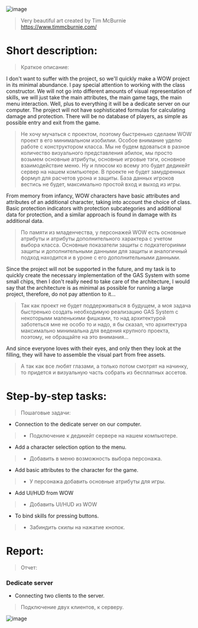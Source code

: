 ![image](https://github.com/Valera94/Portfolio/assets/91465697/622c9435-b7b7-4c48-8d7b-b8a6fa9aa70e)
> Very beautiful art created by Tim McBurnie https://www.timmcburnie.com/

# Short description:
>Краткое описание:

I don't want to suffer with the project, so we'll quickly make a WOW project in its minimal abundance. I pay special attention to working with the class constructor. We will not go into different amounts of visual representation of skills, we will just take the main attributes, the main game tags, the main menu interaction. Well, plus to everything it will be a dedicate server on our computer. The project will not have sophisticated formulas for calculating damage and protection. There will be no database of players, as simple as possible entry and exit from the game.
>Не хочу мучаться с проектом, поэтому быстренько сделаем WOW проект в его минимальном изобилии. Особое внимание уделю работе с конструктором класса. Мы не будем вдоваться в разное количество визуального представления абилок, мы просто возьмем основные атрибуты, основные игровые тэги, основное взаимодействие меню. Ну и плюсом ко всему это будет дедикейт сервер на нашем компьютере. В проекте не будет замудренных формул для расчетов урона и защиты. База данных игроков вестись не будет, максимально простой вход и выход из игры.

From memory from infancy, WOW characters have basic attributes and attributes of an additional character, taking into account the choice of class. Basic protection indicators with protection subcategories and additional data for protection, and a similar approach is found in damage with its additional data.
>По памяти из младенчества, у персонажей WOW есть основные атрибуты и атрибуты дополнительного характера с учетом выбора класса. Основные показатели защиты с подкатегориями защиты и дополнительными данными для защиты и аналогичный подход находится и в уроне с его дополнительными данными.

Since the project will not be supported in the future, and my task is to quickly create the necessary implementation of the GAS System with some small chips, then I don't really need to take care of the architecture, I would say that the architecture is as minimal as possible for running a large project, therefore, do not pay attention to it...
>Так как проект не будет поддерживаться в будущем, а моя задача быстренько создать необходимую реализацию GAS System с некоторыми маленькими фишками, то над архитектурой заботеться мне не особо то и надо, я бы сказал, что архитектура максимально минимальна для ведения крупного проекта, поэтому, не обращайте на это внимания...

And since everyone loves with their eyes, and only then they look at the filling, they will have to assemble the visual part from free assets.
>А так как все любят глазами, а только потом смотрят на начинку, то придется и визуальную часть собрать из бесплатных ассетов.

# Step-by-step tasks:
> Пошаговые задачи:

- Connection to the dedicate server on our computer.
> - Подключение к дедикейт сервере на нашем компьютере.
- Add a character selection option to the menu.
> - Добавить в меню возможность выбора персонажа.
- Add basic attributes to the character for the game.
> - У персонажа добавить основные атрибуты для игры.
- Add UI/HUD from WOW
> - Добавить UI/HUD из WOW
- To bind skills for pressing buttons.
> - Забиндить скилы на нажатие кнопок.


# Report:
> Отчет:

### Dedicate server
- Connecting two clients to the server.
> Подключение двух клиентов, к серверу.

![image](https://github.com/Valera94/Portfolio/assets/91465697/d1b40f6d-6731-467c-90cc-55cff092cfc3)

